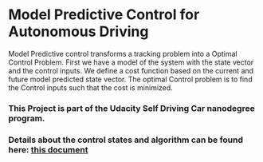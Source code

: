 # Model Predictive Control for Autonomous Driving

Model Predictive control transforms a tracking problem into a Optimal Control Problem. First we have a model of the system with the state vector and the control inputs. We define a cost function based on the current and future model predicted state vector. The optimal Control problem is to find the Control inputs such that the cost is minimized.

### This Project is part of the Udacity Self Driving Car nanodegree program.

[//]: # (Image References)

[video1]: ./video_output/MPC_control.mov "VideoMPC"
[image1]: ./mpc_ss1.png "mpc car1"
[image2]: ./mpc_ss2.png "mpc car2"
[image3]: ./mpc_ss3.png "mpc car3"

### Details about the control states and algorithm can be found here: [this document](https://github.com/tamoghna21/CarND-MPC-Project/blob/master/writeup.md)
